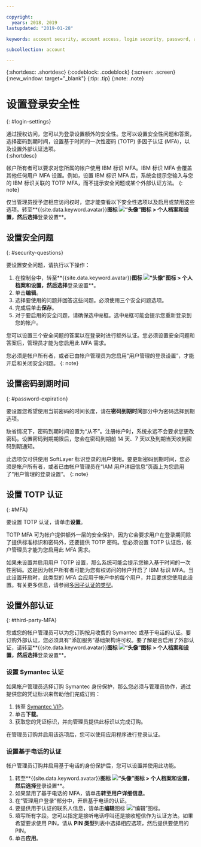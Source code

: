 ```yaml
---

copyright:
  years: 2018, 2019
lastupdated: "2019-01-28"

keywords: account security, account access, login security, password, authentication

subcollection: account

---
```


{:shortdesc: .shortdesc}
{:codeblock: .codeblock}
{:screen: .screen}
{:new_window: target="_blank"}
{:tip: .tip}
{:note: .note}


# 设置登录安全性
{: #login-settings}

通过授权访问，您可以为登录设置额外的安全性。您可以设置安全性问题和答案，选择密码到期时间，设置基于时间的一次性密码 (TOTP) 多因子认证 (MFA)，以及设置外部认证选项。  
{:shortdesc}

帐户所有者可以要求对您所属的帐户使用 IBM 标识 MFA。IBM 标识 MFA 会覆盖其他任何用户 MFA 设置。例如，设置 IBM 标识 MFA 后，系统会提示您输入与您的 IBM 标识关联的 TOTP MFA，而不提示安全问题或某个外部认证方法。
{: note}

仅当管理员授予您相应访问权时，您才能查看以下安全性选项以及启用或禁用这些选项。转至**{{site.data.keyword.avatar}}**图标 ![“头像”图标](../icons/i-avatar-icon.svg) > **个人档案和设置**，然后选择**登录设置**。

## 设置安全问题
{: #security-questions}

要设置安全问题，请执行以下操作：
1. 在控制台中，转至**{{site.data.keyword.avatar}}**图标 ![“头像”图标](../icons/i-avatar-icon.svg) > **个人档案和设置**，然后选择**登录设置**。
2. 单击**编辑**。
3. 选择要使用的问题并回答这些问题。必须使用三个安全问题选项。
4. 完成后单击**保存**。  
5. 对于要启用的安全问题，请确保选中`是`框。选中`是`框可能会提示您重新登录到您的帐户。  

您可以设置三个安全问题的答案以在登录时进行额外认证。您必须设置安全问题和答案后，管理员才能为您启用此 MFA 需求。

您必须是帐户所有者，或者已由帐户管理员为您启用“用户管理的登录设置”，才能开启和关闭安全问题。
{: note}

## 设置密码到期时间
{: #password-expiration}

要设置您希望使用当前密码的时间长度，请在**密码到期时间**部分中为密码选择到期选项。

缺省情况下，密码到期时间设置为“从不”。注册帐户时，系统永远不会要求您更改密码。设置密码到期期限后，您会在密码到期前 14 天、7 天以及到期当天收到密码到期通知。

此选项仅可供使用 SoftLayer 标识登录的用户使用。要更新密码到期时间，您必须是帐户所有者，或者已由帐户管理员在“IAM 用户详细信息”页面上为您启用了“用户管理的登录设置”。
{: note}

## 设置 TOTP 认证
{: #MFA}

要设置 TOTP 认证，请单击**设置**。

TOTP MFA 可为帐户提供额外一层的安全保护，因为它会要求用户在登录期间除了提供标准标识和密码外，还要提供 TOTP 密码。您必须设置 TOTP 认证后，帐户管理员才能为您启用此 MFA 需求。

如果未设置并启用用户 TOTP 设置，那么系统可能会提示您输入基于时间的一次性密码。这是因为帐户所有者可能为您有权访问的帐户开启了 IBM 标识 MFA。当此设置开启时，此类型的 MFA 会应用于帐户中的每个用户，并且要求您使用此设置。有关更多信息，请参阅[多因子认证的类型](/docs/iam?topic=iam-types)。


## 设置外部认证
{: #third-party-MFA}

您或您的帐户管理员可以为您订购按月收费的 Symantec 或基于电话的认证。要订购外部认证，您必须具有“添加服务”基础架构许可权。要了解是否启用了外部认证，请转至**{{site.data.keyword.avatar}}**图标 ![“头像”图标](../icons/i-avatar-icon.svg) > **个人档案和设置**，然后选择**登录设置**。

### 设置 Symantec 认证

如果帐户管理员选择订购 Symantec 身份保护，那么您必须与管理员协作，通过提供您的凭证标识来帮助他们完成订购：

1. 转至 [Symantec VIP](https://vip.symantec.com/)。
2. 单击**下载**。
3. 获取您的凭证标识，并向管理员提供此标识以完成订购。

在管理员订购并启用该选项后，您可以使用应用程序进行登录认证。

### 设置基于电话的认证

帐户管理员订购并启用基于电话的身份保护后，您可以设置并使用此功能。

1. 转至**{{site.data.keyword.avatar}}**图标 ![“头像”图标](../icons/i-avatar-icon.svg) > **个人档案和设置**，然后选择**登录设置**。
2. 如果禁用了基于电话的 MFA，请单击**转至用户详细信息**。
3. 在“管理用户登录”部分中，开启基于电话的认证。
4. 要提供用于认证的联系人信息，请单击**编辑**图标 ![“编辑”图标](../icons/edit-tagging.svg)。
5. 填写所有字段。您可以指定是接听电话呼叫还是接收短信作为认证方法。如果希望要求使用 PIN，请从 **PIN 类型**列表中选择相应选项，然后提供要使用的 PIN。  
6. 单击**应用**。
